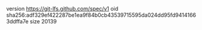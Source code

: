 version https://git-lfs.github.com/spec/v1
oid sha256:adf329ef422287be1ea9f84b0cb43539715595da024dd95fd94141663ddffa7e
size 20139
